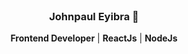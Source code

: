 <br>
<h3 align="center">Johnpaul Eyibra 🤔</h3>
<p align="center">
  <b>Frontend Developer</b> | 
  <b> ReactJs</b> |
  <b> NodeJs</b>
  <br><br><br><br>
</p>
